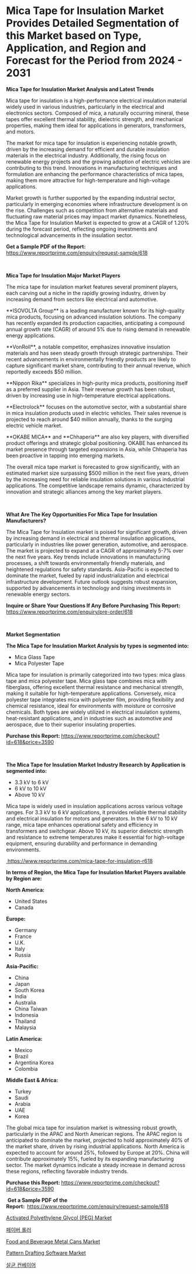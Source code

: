 <p><h1>Mica Tape for Insulation Market Provides Detailed Segmentation of this Market based on Type, Application, and Region and Forecast for the Period from 2024 - 2031</h1></p><p><strong>Mica Tape for Insulation Market Analysis and Latest Trends</strong></p>
<p><p>Mica tape for insulation is a high-performance electrical insulation material widely used in various industries, particularly in the electrical and electronics sectors. Composed of mica, a naturally occurring mineral, these tapes offer excellent thermal stability, dielectric strength, and mechanical properties, making them ideal for applications in generators, transformers, and motors. </p><p>The market for mica tape for insulation is experiencing notable growth, driven by the increasing demand for efficient and durable insulation materials in the electrical industry. Additionally, the rising focus on renewable energy projects and the growing adoption of electric vehicles are contributing to this trend. Innovations in manufacturing techniques and formulation are enhancing the performance characteristics of mica tapes, making them more attractive for high-temperature and high-voltage applications.</p><p>Market growth is further supported by the expanding industrial sector, particularly in emerging economies where infrastructure development is on the rise. Challenges such as competition from alternative materials and fluctuating raw material prices may impact market dynamics. Nonetheless, the Mica Tape for Insulation Market is expected to grow at a CAGR of 1.20% during the forecast period, reflecting ongoing investments and technological advancements in the insulation sector.</p></p>
<p><strong>Get a Sample PDF of the Report:&nbsp;</strong> <a href="https://www.reportprime.com/enquiry/request-sample/618">https://www.reportprime.com/enquiry/request-sample/618</a></p>
<p>&nbsp;</p>
<p><strong>Mica Tape for Insulation Major Market Players</strong></p>
<p><p>The mica tape for insulation market features several prominent players, each carving out a niche in the rapidly growing industry, driven by increasing demand from sectors like electrical and automotive. </p><p>**ISOVOLTA Group** is a leading manufacturer known for its high-quality mica products, focusing on advanced insulation solutions. The company has recently expanded its production capacities, anticipating a compound annual growth rate (CAGR) of around 5% due to rising demand in renewable energy applications.</p><p>**VonRoll**, a notable competitor, emphasizes innovative insulation materials and has seen steady growth through strategic partnerships. Their recent advancements in environmentally friendly products are likely to capture significant market share, contributing to their annual revenue, which reportedly exceeds $50 million.</p><p>**Nippon Rika** specializes in high-purity mica products, positioning itself as a preferred supplier in Asia. Their revenue growth has been robust, driven by increasing use in high-temperature electrical applications. </p><p>**Electrolock** focuses on the automotive sector, with a substantial share in mica insulation products used in electric vehicles. Their sales revenue is projected to reach around $40 million annually, thanks to the surging electric vehicle market.</p><p>**OKABE MICA** and **Chhaperia** are also key players, with diversified product offerings and strategic global positioning. OKABE has enhanced its market presence through targeted expansions in Asia, while Chhaperia has been proactive in tapping into emerging markets.</p><p>The overall mica tape market is forecasted to grow significantly, with an estimated market size surpassing $500 million in the next five years, driven by the increasing need for reliable insulation solutions in various industrial applications. The competitive landscape remains dynamic, characterized by innovation and strategic alliances among the key market players.</p></p>
<p>&nbsp;</p>
<p><strong>What Are The Key Opportunities For Mica Tape for Insulation Manufacturers?</strong></p>
<p><p>The Mica Tape for Insulation market is poised for significant growth, driven by increasing demand in electrical and thermal insulation applications, particularly in industries like power generation, automotive, and aerospace. The market is projected to expand at a CAGR of approximately 5-7% over the next five years. Key trends include innovations in manufacturing processes, a shift towards environmentally friendly materials, and heightened regulations for safety standards. Asia-Pacific is expected to dominate the market, fueled by rapid industrialization and electrical infrastructure development. Future outlook suggests robust expansion, supported by advancements in technology and rising investments in renewable energy sectors.</p></p>
<p><strong>Inquire or Share Your Questions If Any Before Purchasing This Report:</strong> <a href="https://www.reportprime.com/enquiry/pre-order/618">https://www.reportprime.com/enquiry/pre-order/618</a></p>
<p>&nbsp;</p>
<p><strong>Market Segmentation</strong></p>
<p><strong>The Mica Tape for Insulation Market Analysis by types is segmented into:</strong></p>
<p><ul><li>Mica Glass Tape</li><li>Mica Polyester Tape</li></ul></p>
<p><p>Mica tape for insulation is primarily categorized into two types: mica glass tape and mica polyester tape. Mica glass tape combines mica with fiberglass, offering excellent thermal resistance and mechanical strength, making it suitable for high-temperature applications. Conversely, mica polyester tape integrates mica with polyester film, providing flexibility and chemical resistance, ideal for environments with moisture or corrosive chemicals. Both types are widely utilized in electrical insulation systems, heat-resistant applications, and in industries such as automotive and aerospace, due to their superior insulating properties.</p></p>
<p><strong>Purchase this Report:&nbsp;</strong><a href="https://www.reportprime.com/checkout?id=618&price=3590">https://www.reportprime.com/checkout?id=618&price=3590</a></p>
<p>&nbsp;</p>
<p><strong>The Mica Tape for Insulation Market Industry Research by Application is segmented into:</strong></p>
<p><ul><li>3.3 kV to 6 kV</li><li>6 kV to 10 kV</li><li>Above 10 kV</li></ul></p>
<p><p>Mica tape is widely used in insulation applications across various voltage ranges. For 3.3 kV to 6 kV applications, it provides reliable thermal stability and electrical insulation for motors and generators. In the 6 kV to 10 kV range, mica tape enhances operational safety and efficiency in transformers and switchgear. Above 10 kV, its superior dielectric strength and resistance to extreme temperatures make it essential for high-voltage equipment, ensuring durability and performance in demanding environments.</p></p>
<p><a href="https://www.reportprime.com/mica-tape-for-insulation-r618">&nbsp;https://www.reportprime.com/mica-tape-for-insulation-r618</a></p>
<p><strong>In terms of Region, the Mica Tape for Insulation Market Players available by Region are:</strong></p>
<p>
    <p> <strong> North America: </strong>
        <ul>
            <li>United States</li>
            <li>Canada</li>
        </ul>
        </p> 
    <p> <strong> Europe: </strong>
        <ul>
            <li>Germany</li>
            <li>France</li>
            <li>U.K.</li>
            <li>Italy</li>
            <li>Russia</li>
        </ul>
        </p> 
    <p> <strong> Asia-Pacific: </strong>
        <ul>
            <li>China</li>
            <li>Japan</li>
            <li>South Korea</li>
            <li>India</li>
            <li>Australia</li>
            <li>China Taiwan</li>
            <li>Indonesia</li>
            <li>Thailand</li>
            <li>Malaysia</li>
        </ul>
        </p> 
    <p> <strong> Latin America: </strong>
        <ul>
            <li>Mexico</li>
            <li>Brazil</li>
            <li>Argentina Korea</li>
            <li>Colombia</li>
        </ul>
        </p> 
    <p> <strong> Middle East & Africa: </strong>
        <ul>
            <li>Turkey</li>
            <li>Saudi</li>
            <li>Arabia</li>
            <li>UAE</li>
            <li>Korea</li>
        </ul>
    </p>
    </p>
<p><p>The global mica tape for insulation market is witnessing robust growth, particularly in the APAC and North American regions. The APAC region is anticipated to dominate the market, projected to hold approximately 40% of the market share, driven by rising industrial applications. North America is expected to account for around 25%, followed by Europe at 20%. China will contribute approximately 15%, fueled by its expanding manufacturing sector. The market dynamics indicate a steady increase in demand across these regions, reflecting favorable industry trends.</p></p>
<p><strong>Purchase this Report: </strong><a href="https://www.reportprime.com/checkout?id=618&price=3590">https://www.reportprime.com/checkout?id=618&price=3590</a></p>
<p>&nbsp;<strong>Get a Sample PDF of the Report:&nbsp;&nbsp;</strong><a href="https://www.reportprime.com/enquiry/request-sample/618">https://www.reportprime.com/enquiry/request-sample/618</a></p>
<p><strong></strong></p>
<p><p><a href="https://github.com/globismark/Market-Research-Report-List-5/blob/main/activated-polyethylene-glycol-peg-market.md">Activated Polyethylene Glycol (PEG) Market</a></p><p><a href="https://medium.com/@pwhkjukf5/%EC%95%84%EC%8A%A4%ED%8C%94%ED%8A%B8-%EB%A1%A4%EB%9F%AC-%EC%8B%9C%EC%9E%A5-%EC%A0%84%EB%9E%B5%EC%A0%81-%ED%86%B5%EC%B0%B0-%EC%95%84%EC%8A%A4%ED%8C%94%ED%8A%B8-%EB%A1%A4%EB%9F%AC-%EC%82%B0%EC%97%85%EC%9D%98-%EC%A0%9C%ED%92%88-%EB%B0%9C%EC%A0%84-%EB%B0%8F-%EC%8B%9C%EC%9E%A5-%EC%84%B8%EB%B6%84%ED%99%94-6db8693b6d32">페이버 롤러</a></p><p><a href="https://www.linkedin.com/pulse/global-food-beverage-metal-cans-market-size-share-analysis--26joe?trackingId=05zVlzyXQruacvH6LGPPLQ%3D%3D">Food and Beverage Metal Cans Market</a></p><p><a href="https://medium.com/@julia.vaughan5768/pattern-drafting-software-market-investigation-industry-evolution-and-forecast-till-2031-ea7f19d051c7">Pattern Drafting Software Market</a></p><p><a href="https://medium.com/@samiahussain82/%EC%A0%84%EB%9E%B5%EC%A0%81-%EC%8B%9C%EC%9E%A5-%ED%86%B5%EC%B0%B0%EB%A0%A5-%EA%B8%80%EB%A1%9C%EB%B2%8C-%EC%86%8C%EB%8F%85-%EC%BB%A8%EB%B2%A0%EC%9D%B4%EC%96%B4-%EC%8B%9C%EC%9E%A5-2024-2031-65ff191df60c">살균 컨베이어</a></p></p>